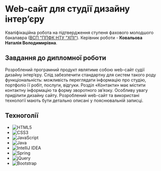 # Web-сайт для студії дизайну інтер’єру
Кваліфікаційна робота на підтвердження ступеня фахового молодшого бакалавра ([ВСП "ППФК НТУ "ХПІ"](http://polytechnic.poltava.ua)).
Керівник роботи - **Ковальова Наталія Володимирівна**.
## Завдання до дипломної роботи
Розроблений програмний продукт являтиме собою web-сайт судії дизайну інтер’єру. Слід забезпечити стандартну для систем такого роду функціональність: можливість переглядати інформацію про студію, портфоліо її робіт, послуги, відгуки. Розділ «Контакти» має містити контактну інформацію та форму зворотного зв’язку. Особливу увагу приділити дизайну сайту. Розроблений web-сайт та використані технології мають бути детально описані у пояснювальній записці.
## Техноголії
- ![HTML5](https://img.shields.io/badge/html5-%23E34F26.svg?style=for-the-badge&logo=html5&logoColor=white) 
- ![CSS3](https://img.shields.io/badge/css3-%231572B6.svg?style=for-the-badge&logo=css3&logoColor=white) 
- ![JavaScript](https://img.shields.io/badge/javascript-%23323330.svg?style=for-the-badge&logo=javascript&logoColor=%23F7DF1E)
- ![Java](https://img.shields.io/badge/java-%23ED8B00.svg?style=for-the-badge&logo=openjdk&logoColor=white)
- ![IntelliJ IDEA](https://img.shields.io/badge/IntelliJIDEA-000000.svg?style=for-the-badge&logo=intellij-idea&logoColor=white)
- ![Spring](https://img.shields.io/badge/spring-%236DB33F.svg?style=for-the-badge&logo=spring&logoColor=white)
- ![jQuery](https://img.shields.io/badge/jquery-%230769AD.svg?style=for-the-badge&logo=jquery&logoColor=white)
- ![Bootstrap](https://img.shields.io/badge/bootstrap-%238511FA.svg?style=for-the-badge&logo=bootstrap&logoColor=white)









